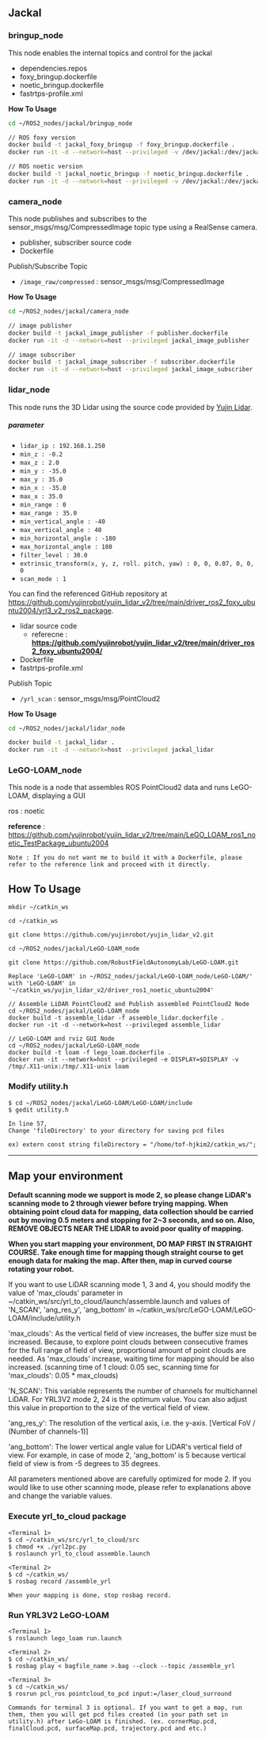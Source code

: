 ## Jackal

### bringup_node

This node enables the internal topics and control for the jackal

- dependencies.repos
- foxy_bringup.dockerfile
- noetic_bringup.dockerfile
- fastrtps-profile.xml

**How To Usage**
```bash
cd ~/ROS2_nodes/jackal/bringup_node

// ROS foxy version
docker build -t jackal_foxy_bringup -f foxy_bringup.dockerfile .
docker run -it -d --network=host --privileged -v /dev/jackal:/dev/jackal jackal_foxy_bringup

// ROS noetic version
docker build -t jackal_noetic_bringup -f noetic_bringup.dockerfile .
docker run -it -d --network=host --privileged -v /dev/jackal:/dev/jackal jackal_noetic_bringup
```

### camera_node

This node publishes and subscribes to the sensor_msgs/msg/CompressedImage topic type using a RealSense camera.

- publisher, subscriber source code
- Dockerfile

Publish/Subscribe Topic
  - `/image_raw/compressed` : sensor_msgs/msg/CompressedImage

**How To Usage**
```bash
cd ~/ROS2_nodes/jackal/camera_node

// image publisher
docker build -t jackal_image_publisher -f publisher.dockerfile
docker run -it -d --network=host --privileged jackal_image_publisher

// image subscriber
docker build -t jackal_image_subscriber -f subscriber.dockerfile
docker run -it -d --network=host --privileged jackal_image_subscriber
```

### lidar_node

This node runs the 3D Lidar using the source code provided by [Yujin Lidar](http://lidar.yujinrobot.com/). 

##### parameter
  - `lidar_ip : 192.168.1.250`
  - `min_z : -0.2`
  - `max_z : 2.0`
  - `min_y : -35.0`
  - `max_y : 35.0`
  - `min_x : -35.0`
  - `max_x : 35.0`
  - `min_range : 0`
  - `max_range : 35.0`
  - `min_vertical_angle : -40`
  - `max_vertical_angle : 40`
  - `min_horizontal_angle : -180`
  - `max_horizontal_angle : 180`
  - `filter_level : 30.0`
  - `extrinsic_transform(x, y, z, roll. pitch, yaw) : 0, 0, 0.07, 0, 0, 0`
  - `scan_mode : 1`

You can find the referenced GitHub repository at https://github.com/yujinrobot/yujin_lidar_v2/tree/main/driver_ros2_foxy_ubuntu2004/yrl3_v2_ros2_package.

- lidar source code
  - referecne : **https://github.com/yujinrobot/yujin_lidar_v2/tree/main/driver_ros2_foxy_ubuntu2004/**
- Dockerfile
- fastrtps-profile.xml

Publish Topic
  - `/yrl_scan` : sensor_msgs/msg/PointCloud2

**How To Usage**
```bash
cd ~/ROS2_nodes/jackal/lidar_node

docker build -t jackal_lidar .
docker run -it -d --network=host --privileged jackal_lidar
```

### LeGO-LOAM_node

This node is a node that assembles ROS PointCloud2 data and runs LeGO-LOAM, displaying a GUI

ros : noetic

**reference** : https://github.com/yujinrobot/yujin_lidar_v2/tree/main/LeGO_LOAM_ros1_noetic_TestPackage_ubuntu2004

`Note : If you do not want me to build it with a Dockerfile, please refer to the reference link and proceed with it directly.`

## How To Usage
```
mkdir ~/catkin_ws

cd ~/catkin_ws

git clone https://github.com/yujinrobot/yujin_lidar_v2.git

cd ~/ROS2_nodes/jackal/LeGO-LOAM_node

git clone https://github.com/RobustFieldAutonomyLab/LeGO-LOAM.git

Replace 'LeGO-LOAM' in ~/ROS2_nodes/jackal/LeGO-LOAM_node/LeGO-LOAM/' with 'LeGO-LOAM' in '~/catkin_ws/yujin_lidar_v2/driver_ros1_noetic_ubuntu2004'

// Assemble LiDAR PointCloud2 and Publish assembled PointCloud2 Node
cd ~/ROS2_nodes/jackal/LeGO-LOAM_node
docker build -t assemble_lidar -f assemble_lidar.dockerfile .
docker run -it -d --network=host --privileged assemble_lidar

// LeGO-LOAM and rviz GUI Node
cd ~/ROS2_nodes/jackal/LeGO-LOAM_node
docker build -t loam -f lego_loam.dockerfile .
docker run -it --network=host --privileged -e DISPLAY=$DISPLAY -v /tmp/.X11-unix:/tmp/.X11-unix loam
```

### Modify utility.h
```
$ cd ~/ROS2_nodes/jackal/LeGO-LOAM/LeGO-LOAM/include
$ gedit utility.h

In line 57,
Change 'fileDirectory' to your directory for saving pcd files

ex) extern const string fileDirectory = "/home/tof-hjkim2/catkin_ws/";
```

---
## Map your environment
**Default scanning mode we support is mode 2, so please change LiDAR's scanning mode to 2 through viewer before trying mapping.
When obtaining point cloud data for mapping, data collection should be carried out by moving 0.5 meters and stopping for 2~3 seconds, and so on.
Also, REMOVE OBJECTS NEAR THE LIDAR to avoid poor quality of mapping.**

**When you start mapping your environment, DO MAP FIRST IN STRAIGHT COURSE. Take enough time for mapping though straight course to get enough data for making the map. After then, map in curved course rotating your robot.**

If you want to use LiDAR scanning mode 1, 3 and 4, 
you should modify the value of 'max_clouds' parameter in ~/catkin_ws/src/yrl_to_cloud/launch/assemble.launch
and values of 'N_SCAN', 'ang_res_y', 'ang_bottom' in ~/catkin_ws/src/LeGO-LOAM/LeGO-LOAM/include/utility.h

'max_clouds': As the vertical field of view increases, the buffer size must be increased. Because, to explore point clouds between consecutive frames for the full range of field of view, proportional amount of point clouds are needed. As 'max_clouds' increase, waiting time for mapping should be also increased. (scanning time of 1 cloud: 0.05 sec, scanning time for 'max_clouds': 0.05 * max_clouds)

'N_SCAN': This variable represents the number of channels for multichannel LiDAR. For YRL3V2 mode 2, 24 is the optimum value. You can also adjust this value in proportion to the size of the vertical field of view.

'ang_res_y': The resolution of the vertical axis, i.e. the y-axis. [Vertical FoV / (Number of channels-1)]

'ang_bottom': The lower vertical angle value for LiDAR's vertical field of view. For example, in case of mode 2, 'ang_bottom' is 5 because vertical field of view is from -5 degrees to 35 degrees.

All parameters mentioned above are carefully optimized for mode 2. If you would like to use other scanning mode, please refer to explanations above and change the variable values.

### Execute yrl_to_cloud package 
```
<Terminal 1>
$ cd ~/catkin_ws/src/yrl_to_cloud/src
$ chmod +x ./yrl2pc.py
$ roslaunch yrl_to_cloud assemble.launch

<Terminal 2>
$ cd ~/catkin_ws/
$ rosbag record /assemble_yrl

When your mapping is done, stop rosbag record.
```
### Run YRL3V2 LeGO-LOAM
```
<Terminal 1> 
$ roslaunch lego_loam run.launch

<Terminal 2>
$ cd ~/catkin_ws/
$ rosbag play < bagfile_name >.bag --clock --topic /assemble_yrl

<Terminal 3> 
$ cd ~/catkin_ws/
$ rosrun pcl_ros pointcloud_to_pcd input:=/laser_cloud_surround

Commands for terminal 3 is optional. If you want to get a map, run them, then you will get pcd files created (in your path set in utility.h) after LeGo-LOAM is finished. (ex. cornerMap.pcd, finalCloud.pcd, surfaceMap.pcd, trajectory.pcd and etc.)
```
